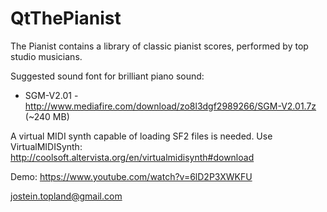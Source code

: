 # QtThePianist
The Pianist contains a library of classic pianist scores, performed by top studio musicians.

Suggested sound font for brilliant piano sound:
* SGM-V2.01 - http://www.mediafire.com/download/zo8l3dgf2989266/SGM-V2.01.7z (~240 MB)

A virtual MIDI synth capable of loading SF2 files is needed.
Use VirtualMIDISynth:
http://coolsoft.altervista.org/en/virtualmidisynth#download

Demo:
https://www.youtube.com/watch?v=6lD2P3XWKFU

jostein.topland@gmail.com
